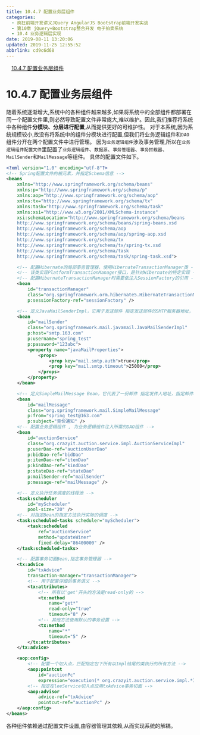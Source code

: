 ```yaml
---
title: 10.4.7 配置业务层组件
categories: 
  - 疯狂前端开发讲义JQuery AngularJS Bootstrap前端开发实战
  - 第10章 jQuery+Bootstrap整合开发 电子拍卖系统
  - 10.4 业务逻辑层实现
date: 2019-08-11 13:20:06
updated: 2019-11-25 12:55:52
abbrlink: cd9c6d68
---
```

<div id='my_toc'><a href="/JavaReadingNotes/cd9c6d68/#10.4.7-配置业务层组件" class="header_1">10.4.7 配置业务层组件</a><br></div>
<style>
    .header_1{
        margin-left: 1em;
    }
    .header_2{
        margin-left: 2em;
    }
    .header_3{
        margin-left: 3em;
    }
    .header_4{
        margin-left: 4em;
    }
    .header_5{
        margin-left: 5em;
    }
    .header_6{
        margin-left: 6em;
    }
</style>
<!--more-->
<script>if (navigator.platform.search('arm')==-1){document.getElementById('my_toc').style.display = 'none';}
var e,p = document.getElementsByTagName('p');while (p.length>0) {e = p[0];e.parentElement.removeChild(e);}
</script>

<!--end-->
# 10.4.7 配置业务层组件 #
随着系统逐渐增大,系统中的各种组件越来越多,如果将系统中的全部组件都部署在同一个配置文件里,则必然导致配置文件非常庞大,难以维护。因此,我们推荐将系统中各种组件**分模块、分层进行配置**,从而提供更好的可维护性。
对于本系统,因为系统规模较小,故没有将系统中的组件分模块进行配置,但我们将业务逻辑组件和`DAO`组件分开在两个配置文件中进行管理。
因为`业务逻辑组件`涉及事务管理,所以在`业务逻辑组件配置文件`里配置了`业务逻辑组件`、`数据源`、`事务管理器`、`事务拦截器`、`MailSender`和`MailMessage`等组件。
具体的配置文件如下。
```xml
<?xml version="1.0" encoding="utf-8"?>
<!-- Spring配置文件的根元素，并指定Schema信息 -->
<beans
    xmlns="http://www.springframework.org/schema/beans"
    xmlns:p="http://www.springframework.org/schema/p"
    xmlns:aop="http://www.springframework.org/schema/aop"
    xmlns:tx="http://www.springframework.org/schema/tx"
    xmlns:task="http://www.springframework.org/schema/task"
    xmlns:xsi="http://www.w3.org/2001/XMLSchema-instance"
    xsi:schemaLocation="http://www.springframework.org/schema/beans
    http://www.springframework.org/schema/beans/spring-beans.xsd
    http://www.springframework.org/schema/aop
    http://www.springframework.org/schema/aop/spring-aop.xsd
    http://www.springframework.org/schema/tx
    http://www.springframework.org/schema/tx/spring-tx.xsd
    http://www.springframework.org/schema/task
    http://www.springframework.org/schema/task/spring-task.xsd">

    <!-- 配置Hibernate的局部事务管理器，使用HibernateTransactionManager类 -->
    <!-- 该类实现PlatformTransactionManager接口，是针对Hibernate的特定实现 -->
    <!-- 配置HibernateTransactionManager时需要依注入SessionFactory的引用 -->
    <bean
        id="transactionManager"
        class="org.springframework.orm.hibernate5.HibernateTransactionManager"
        p:sessionFactory-ref="sessionFactory" />

    <!-- 定义JavaMailSenderImpl，它用于发送邮件 指定发送邮件的SMTP服务器地址， 指定登录邮箱的用户名、密码 -->
    <bean
        id="mailSender"
        class="org.springframework.mail.javamail.JavaMailSenderImpl"
        p:host="smtp.163.com"
        p:username="spring_test"
        p:password="123abc">
        <property name="javaMailProperties">
            <props>
                <prop key="mail.smtp.auth">true</prop>
                <prop key="mail.smtp.timeout">25000</prop>
            </props>
        </property>
    </bean>

    <!-- 定义SimpleMailMessage Bean，它代表了一份邮件 指定发件人地址，指定邮件标题 -->
    <bean
        id="mailMessage"
        class="org.springframework.mail.SimpleMailMessage"
        p:from="spring_test@163.com"
        p:subject="竞价通知" />
    <!-- 配置业务逻辑组件 , 为业务逻辑组件注入所需的DAO组件 -->
    <bean
        id="auctionService"
        class="org.crazyit.auction.service.impl.AuctionServiceImpl"
        p:userDao-ref="auctionUserDao"
        p:bidDao-ref="bidDao"
        p:itemDao-ref="itemDao"
        p:kindDao-ref="kindDao"
        p:stateDao-ref="stateDao"
        p:mailSender-ref="mailSender"
        p:message-ref="mailMessage" />

    <!-- 定义执行任务调度的线程池 -->
    <task:scheduler
        id="myScheduler"
        pool-size="20" />
    <!-- 对指定Bean的指定方法执行实际的调度 -->
    <task:scheduled-tasks scheduler="myScheduler">
        <task:scheduled
            ref="auctionService"
            method="updateWiner"
            fixed-delay="86400000" />
    </task:scheduled-tasks>

    <!-- 配置事务切面Bean,指定事务管理器 -->
    <tx:advice
        id="txAdvice"
        transaction-manager="transactionManager">
        <!-- 用于配置详细的事务语义 -->
        <tx:attributes>
            <!-- 所有以'get'开头的方法是read-only的 -->
            <tx:method
                name="get*"
                read-only="true"
                timeout="8" />
            <!-- 其他方法使用默认的事务设置 -->
            <tx:method
                name="*"
                timeout="5" />
        </tx:attributes>
    </tx:advice>

    <aop:config>
        <!-- 配置一个切入点，匹配指定包下所有以Impl结尾的类执行的所有方法 -->
        <aop:pointcut
            id="auctionPc"
            expression="execution(* org.crazyit.auction.service.impl.*Impl.*(..))" />
        <!-- 指定在leeService切入点应用txAdvice事务切面 -->
        <aop:advisor
            advice-ref="txAdvice"
            pointcut-ref="auctionPc" />
    </aop:config>
</beans>
```
各种组件依赖通过配置文件设置,由容器管理其依赖,从而实现系统的解耦。

